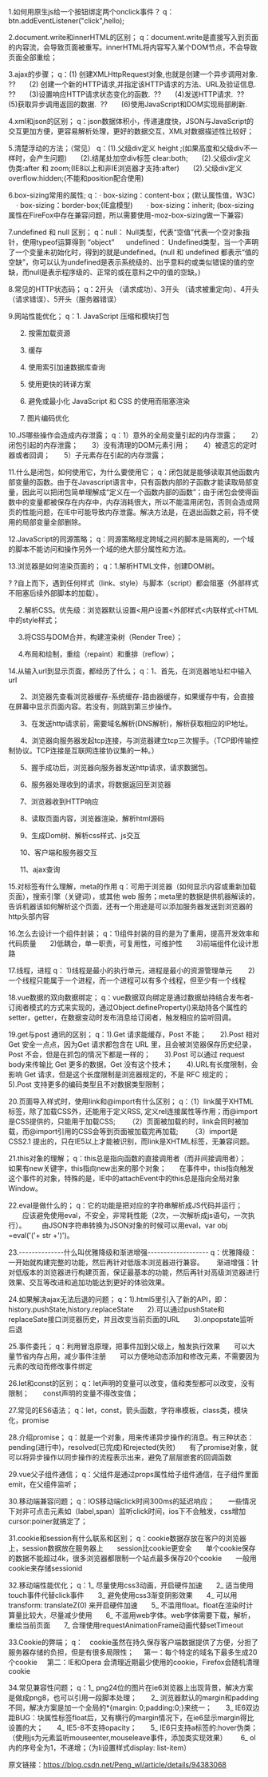 1.如何用原生js给一个按钮绑定两个onclick事件？
q：btn.addEventListener("click",hello);

2.document.write和innerHTML的区别；
q：document.write是直接写入到页面的内容流，会导致页面被重写。innerHTML将内容写入某个DOM节点，不会导致页面全部重绘；

3.ajax的步骤；
q：(1) 创建XMLHttpRequest对象,也就是创建一个异步调用对象. 
??
      (2) 创建一个新的HTTP请求,并指定该HTTP请求的方法、URL及验证信息. 
??
      (3)设置响应HTTP请求状态变化的函数. 
??
      (4)发送HTTP请求. 
??
      (5)获取异步调用返回的数据. 
??
      (6)使用JavaScript和DOM实现局部刷新.

4.xml和json的区别；
q：json数据体积小，传递速度快，JSON与JavaScript的交互更加方便，更容易解析处理，更好的数据交互，XML对数据描述性比较好；

5.清楚浮动的方法；（常见）
q：(1).父级div定义 height ;(如果高度和父级div不一样时，会产生问题)
      (2).结尾处加空div标签 clear:both;
      (2).父级div定义 伪类:after 和 zoom;(IE8以上和非IE浏览器才支持:after)
      (2).父级div定义 overflow:hidden;(不能和position配合使用)

6.box-sizing常用的属性;
q：· box-sizing：content-box；(默认属性值，W3C)
      · box-sizing：border-box;(IE盒模型)
      · box-sizing：inherit;
(box-sizing属性在FireFox中存在兼容问题，所以需要使用-moz-box-sizing做一下兼容)

7.undefined 和 null 区别；
q：null： Null类型，代表“空值”代表一个空对象指针，使用typeof运算得到 “object”
     undefined： Undefined类型，当一个声明了一个变量未初始化时，得到的就是undefined。(null 和 undefined 都表示“值的空缺”，你可以认为undefined是表示系统级的、出乎意料的或类似错误的值的空缺，而null是表示程序级的、正常的或在意料之中的值的空缺。)

8.常见的HTTP状态码；
q：2开头 （请求成功）、3开头 （请求被重定向）、4开头 （请求错误）、5开头（服务器错误）

9.网站性能优化；
q：1. JavaScript 压缩和模块打包

      2. 按需加载资源


      3. 缓存

      4. 使用索引加速数据库查询

      5. 使用更快的转译方案

      6. 避免或最小化 JavaScript 和 CSS 的使用而阻塞渲染

      7. 图片编码优化

10.JS哪些操作会造成内存泄露；
q：1）意外的全局变量引起的内存泄露；
      2）闭包引起的内存泄露；
      3）没有清理的DOM元素引用；
      4）被遗忘的定时器或者回调；
      5）子元素存在引起的内存泄露；

11.什么是闭包，如何使用它，为什么要使用它；
q：闭包就是能够读取其他函数内部变量的函数。由于在Javascript语言中，只有函数内部的子函数才能读取局部变量，因此可以把闭包简单理解成“定义在一个函数内部的函数”；由于闭包会使得函数中的变量都被保存在内存中，内存消耗很大，所以不能滥用闭包，否则会造成网页的性能问题，在IE中可能导致内存泄露。解决方法是，在退出函数之前，将不使用的局部变量全部删除。

12.JavaScript的同源策略；
q：同源策略规定跨域之间的脚本是隔离的，一个域的脚本不能访问和操作另外一个域的绝大部分属性和方法。

13.浏览器是如何渲染页面的；
q：1.解析HTML文件，创建DOM树。

? ?自上而下，遇到任何样式（link、style）与脚本（script）都会阻塞（外部样式不阻塞后续外部脚本的加载）。


     2.解析CSS。优先级：浏览器默认设置<用户设置<外部样式<内联样式<HTML中的style样式；


     3.将CSS与DOM合并，构建渲染树（Render Tree）；

     4.布局和绘制，重绘（repaint）和重排（reflow）；

14.从输入url到显示页面，都经历了什么；
q：1、首先，在浏览器地址栏中输入url


      2、浏览器先查看浏览器缓存-系统缓存-路由器缓存，如果缓存中有，会直接在屏幕中显示页面内容。若没有，则跳到第三步操作。


      3、在发送http请求前，需要域名解析(DNS解析)，解析获取相应的IP地址。


      4、浏览器向服务器发起tcp连接，与浏览器建立tcp三次握手。（TCP即传输控制协议。TCP连接是互联网连接协议集的一种。）


      5、握手成功后，浏览器向服务器发送http请求，请求数据包。


      6、服务器处理收到的请求，将数据返回至浏览器


      7、浏览器收到HTTP响应


      8、读取页面内容，浏览器渲染，解析html源码


      9、生成Dom树、解析css样式、js交互


      10、客户端和服务器交互


      11、ajax查询

15.对<meta></meta>标签有什么理解，meta的作用
q：可用于浏览器（如何显示内容或重新加载页面），搜索引擎（关键词），或其他 web 服务；meta里的数据是供机器解读的，告诉机器该如何解析这个页面，还有一个用途是可以添加服务器发送到浏览器的http头部内容

16.怎么去设计一个组件封装；
q：1)组件封装的目的是为了重用，提高开发效率和代码质量
      2)低耦合，单一职责，可复用性，可维护性
      3)前端组件化设计思路

17.线程，进程
q： 1)线程是最小的执行单元，进程是最小的资源管理单元
       2)一个线程只能属于一个进程，而一个进程可以有多个线程，但至少有一个线程

18.vue数据的双向数据绑定；
q：vue数据双向绑定是通过数据劫持结合发布者-订阅者模式的方式来实现的，通过Object.defineProperty()来劫持各个属性的setter，getter，在数据变动时发布消息给订阅者，触发相应的监听回调。

19.get与post 通讯的区别；
q：1).Get 请求能缓存，Post 不能；
      2).Post 相对 Get 安全一点点，因为Get 请求都包含在 URL 里，且会被浏览器保存历史纪录，Post 不会，但是在抓包的情况下都是一样的；
      3).Post 可以通过 request body来传输比 Get 更多的数据，Get 没有这个技术；
      4).URL有长度限制，会影响 Get 请求，但是这个长度限制是浏览器规定的，不是 RFC 规定的；
      5).Post 支持更多的编码类型且不对数据类型限制；

20.页面导入样式时，使用link和@import有什么区别；
q：（1）link属于XHTML标签，除了加载CSS外，还能用于定义RSS, 定义rel连接属性等作用；而@import是CSS提供的，只能用于加载CSS;
　  （2）页面被加载的时，link会同时被加载，而@import引用的CSS会等到页面被加载完再加载;
　  （3）import是CSS2.1 提出的，只在IE5以上才能被识别，而link是XHTML标签，无兼容问题。

21.this对象的理解；
q：this总是指向函数的直接调用者（而非间接调用者）；
　  如果有new关键字，this指向new出来的那个对象；
　  在事件中，this指向触发这个事件的对象，特殊的是，IE中的attachEvent中的this总是指向全局对象Window。

22.eval是做什么的；
q：它的功能是把对应的字符串解析成JS代码并运行；
　　应该避免使用eval，不安全，非常耗性能（2次，一次解析成js语句，一次执行）。
　　由JSON字符串转换为JSON对象的时候可以用eval，var obj =eval('('+ str +')')。

23.--------------什么叫优雅降级和渐进增强-------------------
q：优雅降级：一开始就构建完整的功能，然后再针对低版本浏览器进行兼容。
　  渐进增强：针对低版本的浏览器进行构建页面，保证最基本的功能，然后再针对高级浏览器进行效果、交互等改进和追加功能达到更好的体验效果。

24.如果解决ajax无法后退的问题；
q：1).html5里引入了新的API，即：history.pushState,history.replaceState
      2).可以通过pushState和replaceSate接口浏览器历史，并且改变当前页面的URL
      3).onpopstate监听后退

25.事件委托；
q：利用冒泡原理，把事件加到父级上，触发执行效果
      可以大量节省内存占用，减少事件注册
      可以方便地动态添加和修改元素，不需要因为元素的改动而修改事件绑定

26.let和const的区别；
q：let声明的变量可以改变，值和类型都可以改变，没有限制；
      const声明的变量不得改变值；

27.常见的ES6语法；
q：let，const，箭头函数，字符串模板，class类，模块化，promise

28.介绍promise；
q：就是一个对象，用来传递异步操作的消息。有三种状态：pending(进行中)，resolved(已完成)和rejected(失败)
      有了promise对象，就可以将异步操作以同步操作的流程表示出来，避免了层层嵌套的回调函数

29.vue父子组件通信；
q：父组件是通过props属性给子组件通信，在子组件里面emit，在父组件监听；

30.移动端兼容问题；
q：IOS移动端click时间300ms的延迟响应；
      一些情况下对非可点击元素如（label,span）监听click时间，ios下不会触发，css增加cursor:poiner就搞定了；

31.cookie和session有什么联系和区别；
q：cookie数据存放在客户的浏览器上，session数据放在服务器上
      session比cookie更安全
      单个cookie保存的数据不能超过4k，很多浏览器都限制一个站点最多保存20个cookie
      一般用cookie来存储sessionid

32.移动端性能优化；
q：1_ 尽量使用css3动画，开启硬件加速
      2_ 适当使用touch事件代替click事件
      3_ 避免使用css3渐变阴影效果
      4_ 可以用transform: translateZ(0) 来开启硬件加速
      5_ 不滥用float。float在渲染时计算量比较大，尽量减少使用
      6_ 不滥用web字体。web字体需要下载，解析，重绘当前页面
      7_ 合理使用requestAnimationFrame动画代替setTimeout

33.Cookie的弊端；
q：　cookie虽然在持久保存客户端数据提供了方便，分担了服务器存储的负担，但是有很多局限性；
    第一：每个特定的域名下最多生成20个cookie
    第二：IE和Opera 会清理近期最少使用的cookie，Firefox会随机清理cookie

34.常见兼容性问题；
q：1_ png24位的图片在ie6浏览器上出现背景，解决方案是做成png8，也可以引用一段脚本处理；
      2_ 浏览器默认的margin和padding不同，解决方案是加一个全局的*{margin: 0;padding:0;}来统一；
      3_ IE6双边距BUG：块属性标签float后，又有横行的margin情况下，在ie6显示margin得比设置的大；
      4_ IE5-8不支持opacity；
      5_ IE6只支持a标签的:hover伪类；（使用js为元素监听mouseenter,mouseleave事件，添加类实现效果）
      6_ ol内的序号全为1，不递增；（为li设置样式display: list-item）


原文链接：https://blog.csdn.net/Peng_wl/article/details/94383068